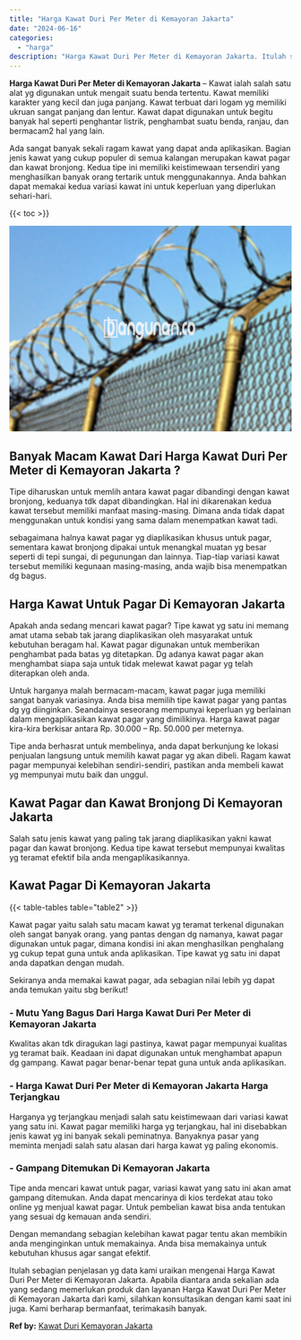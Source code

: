 ```yaml
---
title: "Harga Kawat Duri Per Meter di Kemayoran Jakarta"
date: "2024-06-16"
categories: 
  - "harga"
description: "Harga Kawat Duri Per Meter di Kemayoran Jakarta. Itulah sebagian penjelasan yg data kami uraikan mengenai Harga Kawat Duri Per Meter di Kemayoran Jakarta. Ap..."
---
```


**Harga Kawat Duri Per Meter di Kemayoran Jakarta** – Kawat ialah salah satu alat yg digunakan untuk mengait suatu benda tertentu. Kawat memiliki karakter yang kecil dan juga panjang. Kawat terbuat dari logam yg memiliki ukruan sangat panjang dan lentur. Kawat dapat digunakan untuk begitu banyak hal seperti penghantar listrik, penghambat suatu benda, ranjau, dan bermacam2 hal yang lain.

Ada sangat banyak sekali ragam kawat yang dapat anda aplikasikan. Bagian jenis kawat yang cukup populer di semua kalangan merupakan kawat pagar dan kawat bronjong. Kedua tipe ini memiliki keistimewaan tersendiri yang menghasilkan banyak orang tertarik untuk menggunakannya. Anda bahkan dapat memakai kedua variasi kawat ini untuk keperluan yang diperlukan sehari-hari.

{{< toc >}}

![Harga Kawat Duri Per Meter di Kemayoran Jakarta](/images/jual-kawat-murah45.png)

## Banyak Macam Kawat Dari Harga Kawat Duri Per Meter di Kemayoran Jakarta ?

Tipe diharuskan untuk memlih antara kawat pagar dibandingi dengan kawat bronjong, keduanya tdk dapat dibandingkan. Hal ini dikarenakan kedua kawat tersebut memiliki manfaat masing-masing. Dimana anda tidak dapat menggunakan untuk kondisi yang sama dalam menempatkan kawat tadi.

sebagaimana halnya kawat pagar yg diaplikasikan khusus untuk pagar, sementara kawat bronjong dipakai untuk menangkal muatan yg besar seperti di tepi sungai, di pegunungan dan lainnya. Tiap-tiap variasi kawat tersebut memiliki kegunaan masing-masing, anda wajib bisa menempatkan dg bagus.

## Harga Kawat Untuk Pagar Di Kemayoran Jakarta

Apakah anda sedang mencari kawat pagar? Tipe kawat yg satu ini memang amat utama sebab tak jarang diaplikasikan oleh masyarakat untuk kebutuhan beragam hal. Kawat pagar digunakan untuk memberikan penghambat pada batas yg ditetapkan. Dg adanya kawat pagar akan menghambat siapa saja untuk tidak melewat kawat pagar yg telah diterapkan oleh anda.

Untuk harganya malah bermacam-macam, kawat pagar juga memiliki sangat banyak variasinya. Anda bisa memilih tipe kawat pagar yang pantas dg yg diinginkan. Seandainya seseorang mempunyai keperluan yg berlainan dalam mengaplikasikan kawat pagar yang dimilikinya. Harga kawat pagar kira-kira berkisar antara Rp. 30.000 – Rp. 50.000 per meternya.

Tipe anda berhasrat untuk membelinya, anda dapat berkunjung ke lokasi penjualan langsung untuk memilih kawat pagar yg akan dibeli. Ragam kawat pagar mempunyai kelebihan sendiri-sendiri, pastikan anda membeli kawat yg mempunyai mutu baik dan unggul.

## Kawat Pagar dan Kawat Bronjong Di Kemayoran Jakarta

Salah satu jenis kawat yang paling tak jarang diaplikasikan yakni kawat pagar dan kawat bronjong. Kedua tipe kawat tersebut mempunyai kwalitas yg teramat efektif bila anda mengaplikasikannya.

## Kawat Pagar Di Kemayoran Jakarta

{{< table-tables table="table2" >}}

Kawat pagar yaitu salah satu macam kawat yg teramat terkenal digunakan oleh sangat banyak orang. yang pantas dengan dg namanya, kawat pagar digunakan untuk pagar, dimana kondisi ini akan menghasilkan penghalang yg cukup tepat guna untuk anda aplikasikan. Tipe kawat yg satu ini dapat anda dapatkan dengan mudah.

Sekiranya anda memakai kawat pagar, ada sebagian nilai lebih yg dapat anda temukan yaitu sbg berikut!

### \- Mutu Yang Bagus Dari Harga Kawat Duri Per Meter di Kemayoran Jakarta

Kwalitas akan tdk diragukan lagi pastinya, kawat pagar mempunyai kualitas yg teramat baik. Keadaan ini dapat digunakan untuk menghambat apapun dg gampang. Kawat pagar benar-benar tepat guna untuk anda aplikasikan.

### \- Harga Kawat Duri Per Meter di Kemayoran Jakarta Harga Terjangkau

Harganya yg terjangkau menjadi salah satu keistimewaan dari variasi kawat yang satu ini. Kawat pagar memiliki harga yg terjangkau, hal ini disebabkan jenis kawat yg ini banyak sekali peminatnya. Banyaknya pasar yang meminta menjadi salah satu alasan dari harga kawat yg paling ekonomis.

### \- Gampang Ditemukan Di Kemayoran Jakarta

Tipe anda mencari kawat untuk pagar, variasi kawat yang satu ini akan amat gampang ditemukan. Anda dapat mencarinya di kios terdekat atau toko online yg menjual kawat pagar. Untuk pembelian kawat bisa anda tentukan yang sesuai dg kemauan anda sendiri.

Dengan memandang sebagian kelebihan kawat pagar tentu akan membikin anda menginginkan untuk memakainya. Anda bisa memakainya untuk kebutuhan khusus agar sangat efektif.

Itulah sebagian penjelasan yg data kami uraikan mengenai Harga Kawat Duri Per Meter di Kemayoran Jakarta. Apabila diantara anda sekalian ada yang sedang memerlukan produk dan layanan Harga Kawat Duri Per Meter di Kemayoran Jakarta dari kami, silahkan konsultasikan dengan kami saat ini juga. Kami berharap bermanfaat, terimakasih banyak.

**Ref by:** [Kawat Duri Kemayoran Jakarta](https://id.wikipedia.org/wiki/Kawat)
